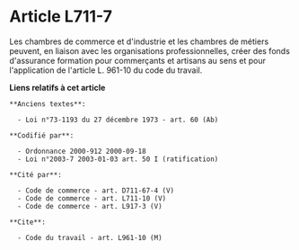 # Article L711-7

Les chambres de commerce et d'industrie et les chambres de métiers peuvent, en liaison avec les organisations
professionnelles, créer des fonds d'assurance formation pour commerçants et artisans au sens et pour l'application de
l'article L. 961-10 du code du travail.

**Liens relatifs à cet article**

	**Anciens textes**:

	  - Loi n°73-1193 du 27 décembre 1973 - art. 60 (Ab)

	**Codifié par**:

	  - Ordonnance 2000-912 2000-09-18
	  - Loi n°2003-7 2003-01-03 art. 50 I (ratification)

	**Cité par**:

	  - Code de commerce - art. D711-67-4 (V)
	  - Code de commerce - art. L711-10 (V)
	  - Code de commerce - art. L917-3 (V)

	**Cite**:

	  - Code du travail - art. L961-10 (M)
